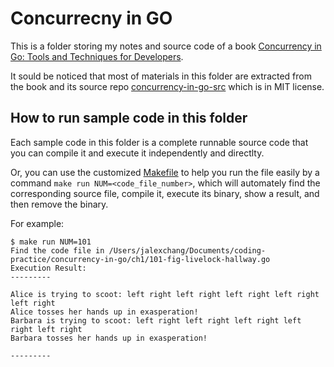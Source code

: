 # Concurrecny in GO

This is a folder storing my notes and source code of a book [Concurrency in Go: Tools and Techniques for Developers](https://www.amazon.com/Concurrency-Go-Tools-Techniques-Developers/dp/1491941197).

It sould be noticed that most of materials in this folder are extracted from the book and its source repo [concurrency-in-go-src](https://github.com/kat-co/concurrency-in-go-src) which is in MIT license.

## How to run sample code in this folder

Each sample code in this folder is a complete runnable source code that you can compile it and execute it independently and directlty.

Or, you can use the customized [Makefile]() to help you run the file easily by a command 
``` make run NUM=<code_file_number> ```, which will automately find the corresponding source file, compile it, execute its binary, show a result, and then remove the binary.

For example:

```
$ make run NUM=101
Find the code file in /Users/jalexchang/Documents/coding-practice/concurrency-in-go/ch1/101-fig-livelock-hallway.go
Execution Result:
---------

Alice is trying to scoot: left right left right left right left right left right
Alice tosses her hands up in exasperation!
Barbara is trying to scoot: left right left right left right left right left right
Barbara tosses her hands up in exasperation!

---------
```